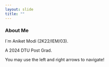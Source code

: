 ```yaml
---
layout: slide
title: ""
---
```

### About Me

I`m Aniket Modi (2K22/IEM/03).

A 2024 DTU Post Grad.

You may use the left and right arrows to navigate!
